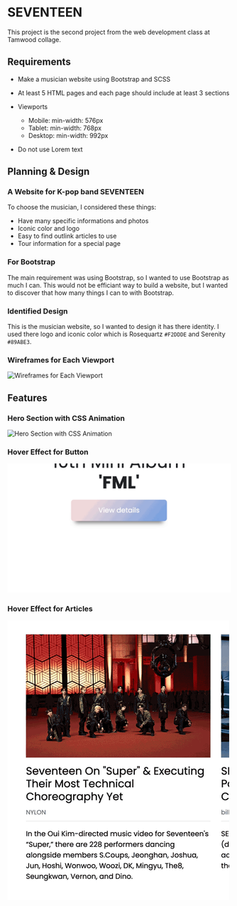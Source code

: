 # SEVENTEEN

This project is the second project from the web development class at Tamwood collage.


## Requirements

- Make a musician website using Bootstrap and SCSS

- At least 5 HTML pages and each page should include at least 3 sections

- Viewports
    - Mobile: min-width: 576px
    - Tablet: min-width: 768px
    - Desktop: min-width: 992px

- Do not use Lorem text


## Planning & Design

### A Website for K-pop band SEVENTEEN
To choose the musician, I considered these things:
- Have many specific informations and photos
- Iconic color and logo
- Easy to find outlink articles to use
- Tour information for a special page

### For Bootstrap
The main requirement was using Bootstrap, so I wanted to use Bootstrap as much I can. This would not be efficiant way to build a website, but I wanted to discover that how many things I can to with Bootstrap. 

### Identified Design
This is the musician website, so I wanted to design it has there identity. I used there logo and iconic color which is Rosequartz `#F2DDDE` and Serenity `#89ABE3`. 

### Wireframes for Each Viewport

![Wireframes for Each Viewport](/screenshot/wireframe.gif)


## Features

### Hero Section with CSS Animation
![Hero Section with CSS Animation](/screenshot/main-hero.gif)

### Hover Effect for Button
![Hover Effect for Button](/screenshot/button.gif)

### Hover Effect for Articles
![Hover Effect for Articles](/screenshot/article.gif)